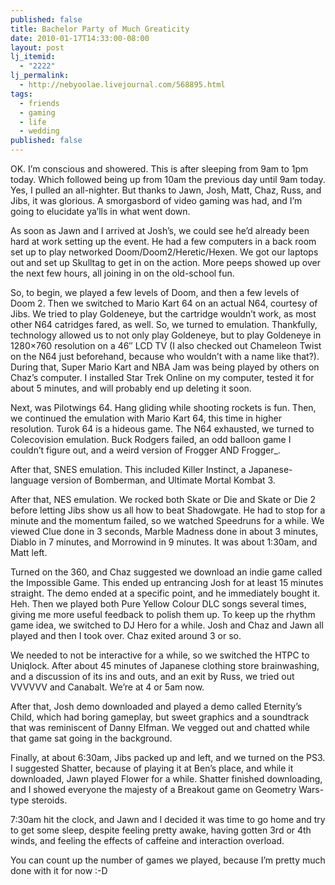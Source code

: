 ```yaml
---
published: false
title: Bachelor Party of Much Greaticity
date: 2010-01-17T14:33:00-08:00
layout: post
lj_itemid:
  - "2222"
lj_permalink:
  - http://nebyoolae.livejournal.com/568895.html
tags:
  - friends
  - gaming
  - life
  - wedding
published: false
---
```

OK. I&#8217;m conscious and showered. This is after sleeping from 9am to 1pm today. Which followed being up from 10am the previous day until 9am today. Yes, I pulled an all-nighter. But thanks to Jawn, Josh, Matt, Chaz, Russ, and Jibs, it was glorious. A smorgasbord of video gaming was had, and I&#8217;m going to elucidate ya&#8217;lls in what went down.

<!--more-->

As soon as Jawn and I arrived at Josh&#8217;s, we could see he&#8217;d already been hard at work setting up the event. He had a few computers in a back room set up to play networked Doom/Doom2/Heretic/Hexen. We got our laptops out and set up Skulltag to get in on the action. More peeps showed up over the next few hours, all joining in on the old-school fun.

So, to begin, we played a few levels of Doom, and then a few levels of Doom 2. Then we switched to Mario Kart 64 on an actual N64, courtesy of Jibs. We tried to play Goldeneye, but the cartridge wouldn&#8217;t work, as most other N64 catridges fared, as well. So, we turned to emulation. Thankfully, technology allowed us to not only play Goldeneye, but to play Goldeneye in 1280&#215;760 resolution on a 46&#8243; LCD TV (I also checked out Chameleon Twist on the N64 just beforehand, because who wouldn&#8217;t with a name like that?). During that, Super Mario Kart and NBA Jam was being played by others on Chaz&#8217;s computer. I installed Star Trek Online on my computer, tested it for about 5 minutes, and will probably end up deleting it soon.

Next, was Pilotwings 64. Hang gliding while shooting rockets is fun. Then, we continued the emulation with Mario Kart 64, this time in higher resolution. Turok 64 is a hideous game. The N64 exhausted, we turned to Colecovision emulation. Buck Rodgers failed, an odd balloon game I couldn&#8217;t figure out, and a weird version of Frogger AND Frogger_.

After that, SNES emulation. This included Killer Instinct, a Japanese-language version of Bomberman, and Ultimate Mortal Kombat 3.

After that, NES emulation. We rocked both Skate or Die and Skate or Die 2 before letting Jibs show us all how to beat Shadowgate. He had to stop for a minute and the momentum failed, so we watched Speedruns for a while. We viewed Clue done in 3 seconds, Marble Madness done in about 3 minutes, Diablo in 7 minutes, and Morrowind in 9 minutes. It was about 1:30am, and Matt left.

Turned on the 360, and Chaz suggested we download an indie game called the Impossible Game. This ended up entrancing Josh for at least 15 minutes straight. The demo ended at a specific point, and he immediately bought it. Heh. Then we played both Pure Yellow Colour DLC songs several times, giving me more useful feedback to polish them up. To keep up the rhythm game idea, we switched to DJ Hero for a while. Josh and Chaz and Jawn all played and then I took over. Chaz exited around 3 or so.

We needed to not be interactive for a while, so we switched the HTPC to Uniqlock. After about 45 minutes of Japanese clothing store brainwashing, and a discussion of its ins and outs, and an exit by Russ, we tried out VVVVVV and Canabalt. We&#8217;re at 4 or 5am now.

After that, Josh demo downloaded and played a demo called Eternity&#8217;s Child, which had boring gameplay, but sweet graphics and a soundtrack that was reminiscent of Danny Elfman. We vegged out and chatted while that game sat going in the background.

Finally, at about 6:30am, Jibs packed up and left, and we turned on the PS3. I suggested Shatter, because of playing it at Ben&#8217;s place, and while it downloaded, Jawn played Flower for a while. Shatter finished downloading, and I showed everyone the majesty of a Breakout game on Geometry Wars-type steroids.

7:30am hit the clock, and Jawn and I decided it was time to go home and try to get some sleep, despite feeling pretty awake, having gotten 3rd or 4th winds, and feeling the effects of caffeine and interaction overload.

You can count up the number of games we played, because I&#8217;m pretty much done with it for now :-D
